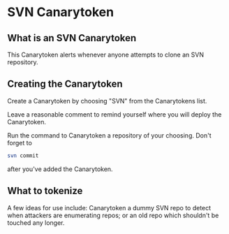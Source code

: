 # SVN Canarytoken

## What is an SVN Canarytoken

This Canarytoken alerts whenever anyone attempts to clone an SVN repository.

## Creating the Canarytoken

Create a Canarytoken by choosing "SVN" from the Canarytokens list.

Leave a reasonable comment to remind yourself where you will deploy the Canarytoken.

Run the command to Canarytoken a repository of your choosing. Don't forget to

```bash
svn commit
```

after you've added the Canarytoken.

## What to tokenize

A few ideas for use include: Canarytoken a dummy SVN repo to detect when attackers are enumerating repos; or an old repo which shouldn't be touched any longer.

